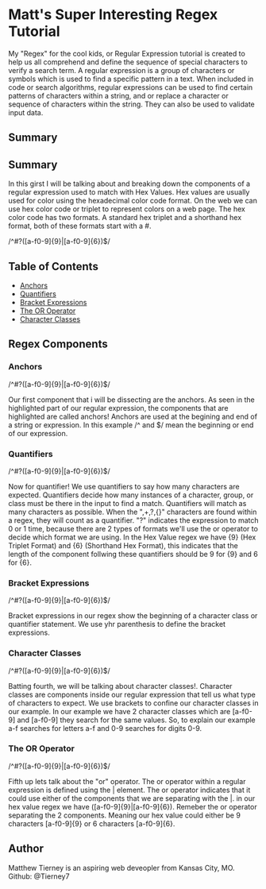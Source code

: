 # Matt's Super Interesting Regex Tutorial 

My "Regex" for the cool kids, or Regular Expression tutorial is created to help us all comprehend and define the sequence of special characters to verify a search term. A regular expression is a group of characters or symbols which is used to find a specific pattern in a text. When included in code or search algorithms, regular expressions can be used to find certain patterns of characters within a string, and or replace a character or sequence of characters within the string. They can also be used to validate input data.
## Summary

## Summary
In this girst I will be talking about and breaking down the components of a regular expression used to match with Hex Values. Hex values are usually used for color using the hexadecimal color code format. On the web we can use hex color code or triplet to represent colors on a web page. The hex color code has two formats.  A standard hex triplet and a shorthand hex format, both of these formats start with a #.

/^#?([a-f0-9]{9}|[a-f0-9]{6})$/

## Table of Contents

- [Anchors](#anchors)
- [Quantifiers](#quantifiers)
- [Bracket Expressions](#bracket-expressions)
- [The OR Operator](#the-or-operator)
- [Character Classes](#character-classes)


## Regex Components

### Anchors

/^#?([a-f0-9]{9}|[a-f0-9]{6})$/

Our first component that i will be dissecting are the anchors. As seen in the highlighted part of our regular expression, the components that are highlighted are called anchors! Anchors are used at the begining and end of a string or expression. In this example  /^ and $/ mean the beginning or end of our expression.

### Quantifiers

/^#?([a-f0-9]{9}|[a-f0-9]{6})$/

Now for quantifier! We use quantifiers to say how many characters are expected. Quantifiers decide how many instances of a character, group, or class must be there in the input to find a match. Quantifiers will match as many characters as possible. When the ",+,?,{}" characters are found within a regex, they will count as a quantifier. "?" indicates the expression to match 0 or 1 time, because there are 2 types of formats we'll use the or operator to decide which format we are using. In the Hex Value regex we have {9} (Hex Triplet Format) and {6} (Shorthand Hex Format), this indicates that the length of the component follwing these quantifiers should be 9 for {9} and 6 for {6}.

### Bracket Expressions

/^#?([a-f0-9]{9}|[a-f0-9]{6})$/

Bracket expressions in our regex show the beginning of a character class or quantifier statement. We use yhr parenthesis to define the bracket expressions.

### Character Classes

/^#?([a-f0-9]{9}|[a-f0-9]{6})$/

Batting fourth, we will be talking about character classes!. Character classes are components inside our regular expression that tell us what type of characters to expect. We use brackets to confine our character classes in our example. In our example we have 2 character classes which are [a-f0-9] and [a-f0-9] they search for the same values. So, to explain our example a-f searches for letters a-f and 0-9 searches for digits 0-9.

### The OR Operator

/^#?([a-f0-9]{9}|[a-f0-9]{6})$/

Fifth up lets talk about the "or" operator. The or operator within a regular expression is defined using the | element. The or operator indicates that it could use either of the components that we are separating with the |. in our hex value regex we have ([a-f0-9]{9}|[a-f0-9]{6}). Remeber the or operator separating the 2 components. Meaning our hex value could either be 9 characters [a-f0-9]{9} or 6 characters [a-f0-9]{6}.


## Author

Matthew Tierney is an aspiring web deveopler from Kansas City, MO. Github: @Tierney7
